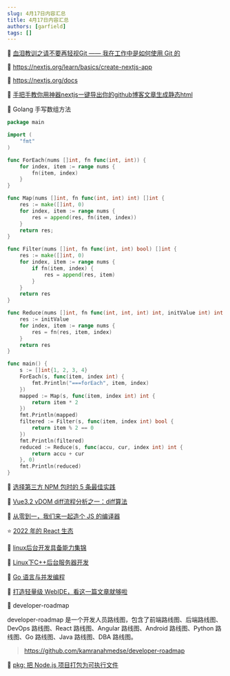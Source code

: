 ```yaml
---
slug: 4月17日内容汇总
title: 4月17日内容汇总
authors: [garfield]
tags: []
---
```


📒 [血泪教训之请不要再轻视Git —— 我在工作中是如何使用 Git 的](https://zhuanlan.zhihu.com/p/250493093)

📒 https://nextjs.org/learn/basics/create-nextjs-app

📒 https://nextjs.org/docs

📒 [手把手教你用神器nextjs一键导出你的github博客文章生成静态html](https://juejin.cn/post/6844903944343273485)

📒 Golang 手写数组方法

```go
package main

import (
    "fmt"
)

func ForEach(nums []int, fn func(int, int)) {
    for index, item := range nums {
        fn(item, index)
    }
}

func Map(nums []int, fn func(int, int) int) []int {
    res := make([]int, 0)
    for index, item := range nums {
        res = append(res, fn(item, index))
    }
    return res;
}

func Filter(nums []int, fn func(int, int) bool) []int {
    res := make([]int, 0)
    for index, item := range nums {
        if fn(item, index) {
            res = append(res, item)
        }
    }
    return res
}

func Reduce(nums []int, fn func(int, int, int) int, initValue int) int {
    res := initValue
    for index, item := range nums {
        res = fn(res, item, index)
    }
    return res
}

func main() {
    s := []int{1, 2, 3, 4}
    ForEach(s, func(item, index int) {
        fmt.Println("===forEach", item, index)
    })
    mapped := Map(s, func(item, index int) int {
        return item * 2
    })
    fmt.Println(mapped)
    filtered := Filter(s, func(item, index int) bool {
        return item % 2 == 0
    })
    fmt.Println(filtered)
    reduced := Reduce(s, func(accu, cur, index int) int {
        return accu + cur
    }, 0)
    fmt.Println(reduced)
}
```

📒 [选择第三方 NPM 包时的 5 条最佳实践](https://mp.weixin.qq.com/s/kGMsNmIXlT25NfRrifjnTQ)

📒 [Vue3.2 vDOM diff流程分析之一：diff算法](https://juejin.cn/post/7072321805792313357)

📒 [从零到一，我们来一起造个 JS 的编译器](https://mp.weixin.qq.com/s/pNossFUtJrDHshXbWLb4vA)

⭐️ [2022 年的 React 生态](https://juejin.cn/post/7085542534943883301)

📒 [linux后台开发具备能力集锦](https://zhuanlan.zhihu.com/p/163481957)

📒 [Linux下C++后台服务器开发](https://zhuanlan.zhihu.com/p/439279854)

📒 [Go 语言与并发编程](https://zhuanlan.zhihu.com/p/471317280)

📒 [打造轻量级 WebIDE，看这一篇文章就够啦](https://juejin.cn/post/7085224136980561927)

📒 developer-roadmap

developer-roadmap 是一个开发人员路线图，包含了前端路线图、后端路线图、DevOps 路线图、React 路线图、Angular 路线图、Android 路线图、Python 路线图、Go 路线图、Java 路线图、DBA 路线图。

> https://github.com/kamranahmedse/developer-roadmap

📒 [pkg: 把 Node.js 项目打包为可执行文件](https://github.com/vercel/pkg)
